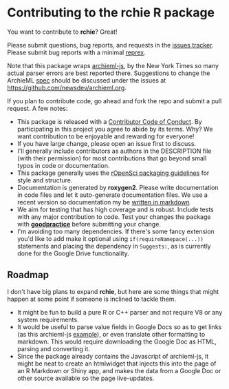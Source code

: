 Contributing to the rchie R package
===================================

You want to contribute to **rchie**? Great!

Please submit questions, bug reports, and requests in the [issues
tracker](https://github.com/ecohealthalliance/fasterize/issues). Please submit
bug reports with a minimal [reprex](https://www.tidyverse.org/help/#reprex).

Note that this package wraps
[archieml-js](https://github.com/newsdev/archieml-js), by the New York Times so
many actual parser errors are best reported there. Suggestions to change the
ArchieML [spec](http://archieml.org/spec/1.0/CR-20151015.html) should be
discussed under the issues at <https://github.com/newsdev/archieml.org>.

If you plan to contribute code, go ahead and fork the repo and submit a pull
request. A few notes:

-   This package is released with a [Contributor Code of
    Conduct](CODE_OF_CONDUCT.md). By participating in this project you agree to
    abide by its terms. Why? We want contribution to be enjoyable and rewarding
    for everyone!
-   If you have large change, please open an issue first to discuss.
-   I'll generally include contributors as authors in the DESCRIPTION file (with
    their permission) for most contributions that go beyond small typos in code
    or documentation.
-   This package generally uses the [rOpenSci packaging
    guidelines](https://ropensci.github.io/dev_guide/) for style and structure.
-   Documentation is generated by **roxygen2**. Please write documentation in
    code files and let it auto-generate documentation files. We use a recent
    version so documentation my be [written in
    markdown](https://cran.r-project.org/web/packages/roxygen2/vignettes/markdown.html)
-   We aim for testing that has high coverage and is robust. Include tests with
    any major contribution to code. Test your changes the package with
    [**goodpractice**](https://github.com/MangoTheCat/goodpractice) before
    submitting your change.
-  I'm avoiding too many dependencies.  If there's some fancy extension you'd
   like to add make it optional using `if(requireNamepace(...))` statements and
   placing the dependency in `Suggests:`, as is currently done for the Google
   Drive functionality.

Roadmap
-------

I don't have big plans to expand **rchie**, but here are some things that might
happen at some point if someone is inclined to tackle them.

-   It might be fun to build a pure R or C++ parser and not require V8 or any
    system requirements.
-   It would be useful to parse value fields in Google Docs so as to get links
    (as this archieml-js
    [example](https://github.com/newsdev/archieml-js/blob/master/examples/google_drive.js)),
    or even translate other formatting to markdown. This would require
    downloading the Google Doc as HTML, parsing and converting it.
-   Since the package already contains the Javascript of archieml-js, it might
    be neat to create an htmlwidget that injects this into the page of an R
    Markdown or Shiny app, and makes the data from a Google Doc or other source
    available so the page live-updates.
